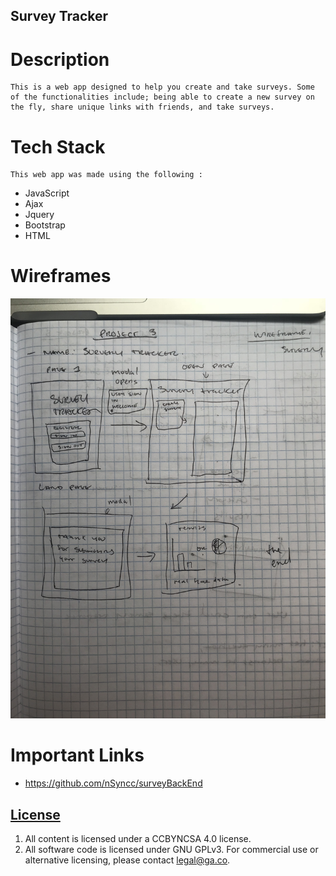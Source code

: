   ## Survey Tracker


# Description
    This is a web app designed to help you create and take surveys. Some of the functionalities include; being able to create a new survey on the fly, share unique links with friends, and take surveys. 
# Tech Stack
    This web app was made using the following : 
* JavaScript
* Ajax
* Jquery
* Bootstrap
* HTML

# Wireframes

![Wireframe](./IMG_4627.JPG)

# Important Links

- https://github.com/nSyncc/surveyBackEnd

## [License](LICENSE)

1. All content is licensed under a CC­BY­NC­SA 4.0 license.
1. All software code is licensed under GNU GPLv3. For commercial use or
    alternative licensing, please contact legal@ga.co.
